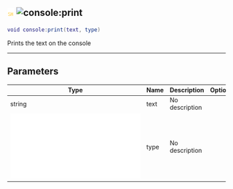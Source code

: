 ## ![shared](../../.gitbook/assets/shared.png) ![console](./readme/console "mention"):print

```lua
void console:print(text, type)
```

Prints the text on the console

------
## Parameters

| Type   | Name | Description | Optional |
| ------ | ---- | ----------- | -------: |
| string | text | No description |  |
| ![CONSOLE.LOG](./readme/console.log "mention") | type | No description | ✔ |

